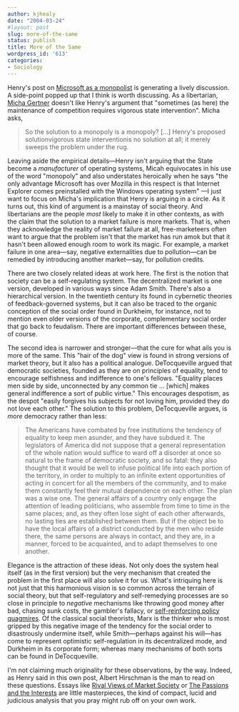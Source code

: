 ```yaml
---
author: kjhealy
date: "2004-03-24"
#layout: post
slug: more-of-the-same
status: publish
title: More of the Same
wordpress_id: '613'
categories:
- Sociology
---
```


Henry's post on [Microsoft as a monopolist](http://www.crookedtimber.org/archives/001571.html) is generating a lively discussion. A side-point popped up that I think is worth discussing. As a libertarian, [Micha Gertner](http://www.catallarchy.net/blog/cgi-bin/archives/001191.html) doesn't like Henry's argument that "sometimes (as here) the maintenance of competition requires vigorous state intervention". Micha asks,

> So the solution to a monopoly is a monopoly? [...] Henry's proposed solutionvigorous state interventionis no solution at all; it merely sweeps the problem under the rug.

Leaving aside the empirical details—Henry isn't arguing that the State become a *manufacturer* of operating systems, Micah equivocates in his use of the word "monopoly" and also understates heroically when he says "the only advantage Microsoft has over Mozilla in this respect is that Internet Explorer comes preinstalled with the Windows operating system" —I just want to focus on Micha's implication that Henry is arguing in a circle. As it turns out, this kind of argument is a mainstay of social theory. And libertarians are the people *most* likely to make it in other contexts, as with the claim that the solution to a market failure is more markets. That is, when they acknowledge the reality of market failure at all, free-marketeers often want to argue that the problem isn't that the market has run amok but that it hasn't been allowed enough room to work its magic. For example, a market failure in one area—say, negative externalities due to pollution—can be remedied by introducing another market—say, for pollution credits.

There are two closely related ideas at work here. The first is the notion that society can be a self-regulating system. The decentralized market is one version, developed in various ways since Adam Smith. There's also a hierarchical version. In the twentieth century its found in cybernetic theories of feedback-governed systems, but it can also be traced to the organic conception of the social order found in Durkheim, for instance, not to mention even older versions of the corporate, complementary social order that go back to feudalism. There are important differences between these, of course.

The second idea is narrower and stronger—that the cure for what ails you is more of the same. This "hair of the dog" view is found in strong versions of market theory, but it also has a political analogue. DeTocqueville argued that democratic societies, founded as they are on principles of equality, tend to encourage selfishness and indifference to one's fellows. "Equality places men side by side, unconnected by any common tie … [which] makes general indifference a sort of public virtue." This encourages despotism, as the despot "easily forgives his subjects for not loving him, provided they do not love each other." The solution to this problem, DeTocqueville argues, is *more* democracy rather than less:

> The Americans have combated by free institutions the tendency of equality to keep men asunder, and they have subdued it. The legislators of America did not suppose that a general representation of the whole nation would suffice to ward off a disorder at once so natural to the frame of democratic society, and so fatal: they also thought that it would be well to infuse political life into each portion of the territory, in order to multiply to an infinite extent opportunities of acting in concert for all the members of the community, and to make them constantly feel their mutual dependence on each other. The plan was a wise one. The general affairs of a country only engage the attention of leading politicians, who assemble from time to time in the same places; and, as they often lose sight of each other afterwards, no lasting ties are established between them. But if the object be to have the local affairs of a district conducted by the men who reside there, the same persons are always in contact, and they are, in a manner, forced to be acquainted, and to adapt themselves to one another.

Elegance is the attraction of these ideas. Not only does the system heal itself (as in the first version) but the very mechanism that created the problem in the first place will also solve it for us. What's intriquing here is not just that this harmonious vision is so common across the terrain of social theory, but that self-regulatory and self-remedying processes are so close in principle to *negative* mechanisms like throwing good money after bad, chasing sunk costs, the gambler's fallacy, or [self-reinforcing policy quagmires](http://www.kieranhealy.org/blog/archives/000521.html). Of the classical social theorists, Marx is the thinker who is most gripped by this negative image of the tendency for the social order to disastrously undermine itself, while Smith—perhaps against his will—has come to represent optimistic self-regulation in its decentralized mode, and Durkheim in its corporate form; whereas many mechanisms of both sorts can be found in DeTocqueville.

I'm not claiming much originality for these observations, by the way. Indeed, as Henry said in this own post, Albert Hirschman is the man to read on these questions. Essays like [Rival Views of Market Society](http://www.amazon.com/exec/obidos/ASIN/0670813192/ref=nosim/) or [The Passions and the Interests](http://www.amazon.com/exec/obidos/ASIN/0691015988/ref=nosim/) are little masterpieces, the kind of compact, lucid and judicious analysis that you pray might rub off on your own work.
